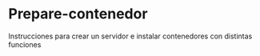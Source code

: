 # Prepare-contenedor

Instrucciones para crear un servidor e instalar contenedores con distintas funciones

